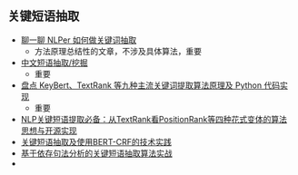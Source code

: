 

## 关键短语抽取

- [聊一聊 NLPer 如何做关键词抽取](https://zhuanlan.zhihu.com/p/258512947)
  - 方法原理总结性的文章，不涉及具体算法，重要
- [中文短语抽取/挖掘](https://blog.csdn.net/rensihui/article/details/123299946)
  - 重要
- [盘点 KeyBert、TextRank 等九种主流关键词提取算法原理及 Python 代码实现](https://zhuanlan.zhihu.com/p/568271135)
  - 重要
- [NLP关键短语提取必备：从TextRank看PositionRank等四种花式变体的算法思想与开源实现](https://mp.weixin.qq.com/s?__biz=MjM5ODkzMzMwMQ==&mid=2650429837&idx=1&sn=a2d1b8663f3c2b0297139a85c4b3367a&chksm=becddfd789ba56c108f024473981f8e49b7c1adbe25de8b35102bb622a7a25fee70f532c245d#rd)
- [关键短语抽取及使用BERT-CRF的技术实践](https://zhuanlan.zhihu.com/p/148502336)
- [基于依存句法分析的关键短语抽取算法实战](https://zhuanlan.zhihu.com/p/107663730)
- 